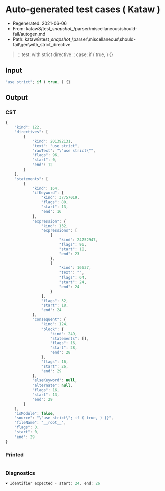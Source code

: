 # Auto-generated test cases ( Kataw )
- Regenerated: 2021-06-06
- From: kataw8/test\__snapshot__/parser/miscellaneous/should-fail/autogen.md
- Path: kataw8/test\__snapshot__\parser\miscellaneous\should-fail\gen\with_strict_directive
> :: test: with strict directive
> :: case: if ( true, ) {}
## Input

`````js
"use strict"; if ( true, ) {}
`````
## Output

### CST

```javascript
{
    "kind": 122,
    "directives": [
        {
            "kind": 201392131,
            "text": "use strict",
            "rawText": "\"use strict\"",
            "flags": 96,
            "start": 0,
            "end": 12
        }
    ],
    "statements": [
        {
            "kind": 164,
            "ifKeyword": {
                "kind": 37757019,
                "flags": 80,
                "start": 13,
                "end": 16
            },
            "expression": {
                "kind": 132,
                "expressions": [
                    {
                        "kind": 24752947,
                        "flags": 96,
                        "start": 18,
                        "end": 23
                    },
                    {
                        "kind": 16637,
                        "text": "",
                        "flags": 64,
                        "start": 24,
                        "end": 24
                    }
                ],
                "flags": 32,
                "start": 18,
                "end": 24
            },
            "consequent": {
                "kind": 124,
                "block": {
                    "kind": 249,
                    "statements": [],
                    "flags": 16,
                    "start": 28,
                    "end": 28
                },
                "flags": 16,
                "start": 26,
                "end": 29
            },
            "elseKeyword": null,
            "alternate": null,
            "flags": 16,
            "start": 13,
            "end": 29
        }
    ],
    "isModule": false,
    "source": "\"use strict\"; if ( true, ) {}",
    "fileName": "__root__",
    "flags": 0,
    "start": 0,
    "end": 29
}
```

### Printed

```javascript

```

### Diagnostics

```javascript
✖ Identifier expected - start: 24, end: 26

```

